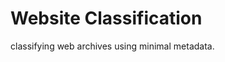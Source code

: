 Website Classification
==============================

classifying web archives using minimal metadata.


